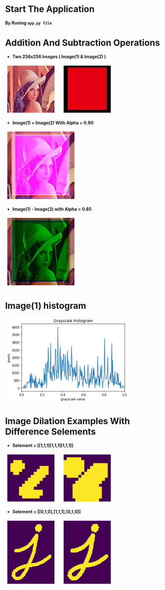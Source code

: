 # Start The Application
**By Runing `app.py file`**
# Addition And Subtraction Operations
* **Two 256x256 Images ( Image(1) & Image(2) )**

![](images/display_img1_img2.png)

* **Image(1) + Image(2) With Alpha = 0.90**

![](images/img1+img2.png)

* **Image(1) - Image(2) with Alpha = 0.85**

![](images/img1-img2.png)

# Image(1) histogram

![](images/lena_histogram.png)

# Image Dilation Examples With Difference Selements

* **Selement = [[1,1,1][1,1,1][1,1,1]]**

![](images/display_example_and_dilated_example.png)

* **Selement = [[0,1,0],[1,1,1],[0,1,0]]**

![](images/display_j_and_dilated_j.png)

